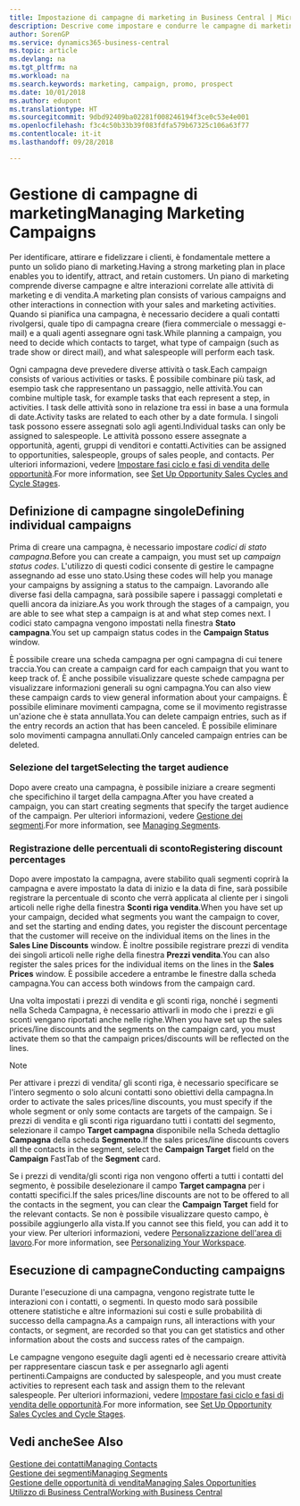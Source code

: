 ```yaml
---
title: Impostazione di campagne di marketing in Business Central | Microsoft Docs
description: Descrive come impostare e condurre le campagne di marketing in Business Central per identificare e coinvolgere prospect e fidelizzare i clienti.
author: SorenGP
ms.service: dynamics365-business-central
ms.topic: article
ms.devlang: na
ms.tgt_pltfrm: na
ms.workload: na
ms.search.keywords: marketing, campaign, promo, prospect
ms.date: 10/01/2018
ms.author: edupont
ms.translationtype: HT
ms.sourcegitcommit: 9dbd92409ba02281f008246194f3ce0c53e4e001
ms.openlocfilehash: f3c4c50b33b39f083fdfa579b67325c106a63f77
ms.contentlocale: it-it
ms.lasthandoff: 09/28/2018

---
```

# <a name="managing-marketing-campaigns"></a><span data-ttu-id="a75ae-103">Gestione di campagne di marketing</span><span class="sxs-lookup"><span data-stu-id="a75ae-103">Managing Marketing Campaigns</span></span>
<span data-ttu-id="a75ae-104">Per identificare, attirare e fidelizzare i clienti, è fondamentale mettere a punto un solido piano di marketing.</span><span class="sxs-lookup"><span data-stu-id="a75ae-104">Having a strong marketing plan in place enables you to identify, attract, and retain customers.</span></span> <span data-ttu-id="a75ae-105">Un piano di marketing comprende diverse campagne e altre interazioni correlate alle attività di marketing e di vendita.</span><span class="sxs-lookup"><span data-stu-id="a75ae-105">A marketing plan consists of various campaigns and other interactions in connection with your sales and marketing activities.</span></span> <span data-ttu-id="a75ae-106">Quando si pianifica una campagna, è necessario decidere a quali contatti rivolgersi, quale tipo di campagna creare (fiera commerciale o messaggi e-mail) e a quali agenti assegnare ogni task.</span><span class="sxs-lookup"><span data-stu-id="a75ae-106">While planning a campaign, you need to decide which contacts to target, what type of campaign (such as trade show or direct mail), and what salespeople will perform each task.</span></span>

<span data-ttu-id="a75ae-107">Ogni campagna deve prevedere diverse attività o task.</span><span class="sxs-lookup"><span data-stu-id="a75ae-107">Each campaign consists of various activities or tasks.</span></span> <span data-ttu-id="a75ae-108">È possibile combinare più task, ad esempio task che rappresentano un passaggio, nelle attività.</span><span class="sxs-lookup"><span data-stu-id="a75ae-108">You can combine multiple task, for example tasks that each represent a step, in activities.</span></span> <span data-ttu-id="a75ae-109">I task delle attività sono in relazione tra essi in base a una formula di date.</span><span class="sxs-lookup"><span data-stu-id="a75ae-109">Activity tasks are related to each other by a date formula.</span></span> <span data-ttu-id="a75ae-110">I singoli task possono essere assegnati solo agli agenti.</span><span class="sxs-lookup"><span data-stu-id="a75ae-110">Individual tasks can only be assigned to salespeople.</span></span> <span data-ttu-id="a75ae-111">Le attività possono essere assegnate a opportunità, agenti, gruppi di venditori e contatti.</span><span class="sxs-lookup"><span data-stu-id="a75ae-111">Activities can be assigned to opportunities, salespeople, groups of sales people, and contacts.</span></span> <span data-ttu-id="a75ae-112">Per ulteriori informazioni, vedere [Impostare fasi ciclo e fasi di vendita delle opportunità](marketing-how-setup-opportunity-sales-cycles-stages.md).</span><span class="sxs-lookup"><span data-stu-id="a75ae-112">For more information, see [Set Up Opportunity Sales Cycles and Cycle Stages](marketing-how-setup-opportunity-sales-cycles-stages.md).</span></span>

## <a name="defining-individual-campaigns"></a><span data-ttu-id="a75ae-113">Definizione di campagne singole</span><span class="sxs-lookup"><span data-stu-id="a75ae-113">Defining individual campaigns</span></span>
<span data-ttu-id="a75ae-114">Prima di creare una campagna, è necessario impostare *codici di stato campagna*.</span><span class="sxs-lookup"><span data-stu-id="a75ae-114">Before you can create a campaign, you must set up *campaign status codes*.</span></span> <span data-ttu-id="a75ae-115">L'utilizzo di questi codici consente di gestire le campagne assegnando ad esse uno stato.</span><span class="sxs-lookup"><span data-stu-id="a75ae-115">Using these codes will help you manage your campaigns by assigning a status to the campaign.</span></span> <span data-ttu-id="a75ae-116">Lavorando alle diverse fasi della campagna, sarà possibile sapere i passaggi completati e quelli ancora da iniziare.</span><span class="sxs-lookup"><span data-stu-id="a75ae-116">As you work through the stages of a campaign, you are able to see what step a campaign is at and what step comes next.</span></span> <span data-ttu-id="a75ae-117">I codici stato campagna vengono impostati nella finestra **Stato campagna**.</span><span class="sxs-lookup"><span data-stu-id="a75ae-117">You set up campaign status codes in the **Campaign Status** window.</span></span>

<span data-ttu-id="a75ae-118">È possibile creare una scheda campagna per ogni campagna di cui tenere traccia.</span><span class="sxs-lookup"><span data-stu-id="a75ae-118">You can create a campaign card for each campaign that you want to keep track of.</span></span> <span data-ttu-id="a75ae-119">È anche possibile visualizzare queste schede campagna per visualizzare informazioni generali su ogni campagna.</span><span class="sxs-lookup"><span data-stu-id="a75ae-119">You can also view these campaign cards to view general information about your campaigns.</span></span>
<span data-ttu-id="a75ae-120">È possibile eliminare movimenti campagna, come se il movimento registrasse un'azione che è stata annullata.</span><span class="sxs-lookup"><span data-stu-id="a75ae-120">You can delete campaign entries, such as if the entry records an action that has been canceled.</span></span> <span data-ttu-id="a75ae-121">È possibile eliminare solo movimenti campagna annullati.</span><span class="sxs-lookup"><span data-stu-id="a75ae-121">Only canceled campaign entries can be deleted.</span></span>

### <a name="selecting-the-target-audience"></a><span data-ttu-id="a75ae-122">Selezione del target</span><span class="sxs-lookup"><span data-stu-id="a75ae-122">Selecting the target audience</span></span>
<span data-ttu-id="a75ae-123">Dopo avere creato una campagna, è possibile iniziare a creare segmenti che specifichino il target della campagna.</span><span class="sxs-lookup"><span data-stu-id="a75ae-123">After you have created a campaign, you can start creating segments that specify the target audience of the campaign.</span></span> <span data-ttu-id="a75ae-124">Per ulteriori informazioni, vedere [Gestione dei segmenti](marketing-segments.md).</span><span class="sxs-lookup"><span data-stu-id="a75ae-124">For more information, see [Managing Segments](marketing-segments.md).</span></span>

### <a name="registering-discount-percentages"></a><span data-ttu-id="a75ae-125">Registrazione delle percentuali di sconto</span><span class="sxs-lookup"><span data-stu-id="a75ae-125">Registering discount percentages</span></span>
<span data-ttu-id="a75ae-126">Dopo avere impostato la campagna, avere stabilito quali segmenti coprirà la campagna e avere impostato la data di inizio e la data di fine, sarà possibile registrare la percentuale di sconto che verrà applicata al cliente per i singoli articoli nelle righe della finestra **Sconti riga vendita**.</span><span class="sxs-lookup"><span data-stu-id="a75ae-126">When you have set up your campaign, decided what segments you want the campaign to cover, and set the starting and ending dates, you register the discount percentage that the customer will receive on the individual items on the lines in the **Sales Line Discounts** window.</span></span> <span data-ttu-id="a75ae-127">È inoltre possibile registrare prezzi di vendita dei singoli articoli nelle righe della finestra **Prezzi vendita**.</span><span class="sxs-lookup"><span data-stu-id="a75ae-127">You can also register the sales prices for the individual items on the lines in the **Sales Prices** window.</span></span> <span data-ttu-id="a75ae-128">È possibile accedere a entrambe le finestre dalla scheda campagna.</span><span class="sxs-lookup"><span data-stu-id="a75ae-128">You can access both windows from the campaign card.</span></span>

 <span data-ttu-id="a75ae-129">Una volta impostati i prezzi di vendita e gli sconti riga, nonché i segmenti nella Scheda Campagna, è necessario attivarli in modo che i prezzi e gli sconti vengano riportati anche nelle righe.</span><span class="sxs-lookup"><span data-stu-id="a75ae-129">When you have set up the sales prices/line discounts and the segments on the campaign card, you must activate them so that the campaign prices/discounts will be reflected on the lines.</span></span>

> [!NOTE]  
>   <span data-ttu-id="a75ae-130">Per attivare i prezzi di vendita/ gli sconti riga, è necessario specificare se l'intero segmento o solo alcuni contatti sono obiettivi della campagna.</span><span class="sxs-lookup"><span data-stu-id="a75ae-130">In order to activate the sales prices/line discounts, you must specify if the whole segment or only some contacts are targets of the campaign.</span></span> <span data-ttu-id="a75ae-131">Se i prezzi di vendita e gli sconti riga riguardano tutti i contatti del segmento, selezionare il campo **Target campagna** disponibile nella Scheda dettaglio **Campagna** della scheda **Segmento**.</span><span class="sxs-lookup"><span data-stu-id="a75ae-131">If the sales prices/line discounts covers all the contacts in the segment, select the **Campaign Target** field on the **Campaign** FastTab of the **Segment** card.</span></span>

<span data-ttu-id="a75ae-132">Se i prezzi di vendita/gli sconti riga non vengono offerti a tutti i contatti del segmento, è possibile deselezionare il campo **Target campagna** per i contatti specifici.</span><span class="sxs-lookup"><span data-stu-id="a75ae-132">If the sales prices/line discounts are not to be offered to all the contacts in the segment, you can clear the **Campaign Target** field for the relevant contacts.</span></span> <span data-ttu-id="a75ae-133">Se non è possibile visualizzare questo campo, è possibile aggiungerlo alla vista.</span><span class="sxs-lookup"><span data-stu-id="a75ae-133">If you cannot see this field, you can add it to your view.</span></span> <span data-ttu-id="a75ae-134">Per ulteriori informazioni, vedere [Personalizzazione dell'area di lavoro](ui-personalization-user.md).</span><span class="sxs-lookup"><span data-stu-id="a75ae-134">For more information, see [Personalizing Your Workspace](ui-personalization-user.md).</span></span>

## <a name="conducting-campaigns"></a><span data-ttu-id="a75ae-135">Esecuzione di campagne</span><span class="sxs-lookup"><span data-stu-id="a75ae-135">Conducting campaigns</span></span>
<span data-ttu-id="a75ae-136">Durante l'esecuzione di una campagna, vengono registrate tutte le interazioni con i contatti, o segmenti. In questo modo sarà possibile ottenere statistiche e altre informazioni sui costi e sulle probabilità di successo della campagna.</span><span class="sxs-lookup"><span data-stu-id="a75ae-136">As a campaign runs, all interactions with your contacts, or segment, are recorded so that you can get statistics and other information about the costs and success rates of the campaign.</span></span>

<span data-ttu-id="a75ae-137">Le campagne vengono eseguite dagli agenti ed è necessario creare attività per rappresentare ciascun task e per assegnarlo agli agenti pertinenti.</span><span class="sxs-lookup"><span data-stu-id="a75ae-137">Campaigns are conducted by salespeople, and you must create activities to represent each task and assign them to the relevant salespeople.</span></span> <span data-ttu-id="a75ae-138">Per ulteriori informazioni, vedere [Impostare fasi ciclo e fasi di vendita delle opportunità](marketing-how-setup-opportunity-sales-cycles-stages.md).</span><span class="sxs-lookup"><span data-stu-id="a75ae-138">For more information, see [Set Up Opportunity Sales Cycles and Cycle Stages](marketing-how-setup-opportunity-sales-cycles-stages.md).</span></span>

## <a name="see-also"></a><span data-ttu-id="a75ae-139">Vedi anche</span><span class="sxs-lookup"><span data-stu-id="a75ae-139">See Also</span></span>
[<span data-ttu-id="a75ae-140">Gestione dei contatti</span><span class="sxs-lookup"><span data-stu-id="a75ae-140">Managing Contacts</span></span>](marketing-contacts.md)  
[<span data-ttu-id="a75ae-141">Gestione dei segmenti</span><span class="sxs-lookup"><span data-stu-id="a75ae-141">Managing Segments</span></span>](marketing-segments.md)  
[<span data-ttu-id="a75ae-142">Gestione delle opportunità di vendita</span><span class="sxs-lookup"><span data-stu-id="a75ae-142">Managing Sales Opportunities</span></span>](marketing-manage-sales-opportunities.md)  
[<span data-ttu-id="a75ae-143">Utilizzo di Business Central</span><span class="sxs-lookup"><span data-stu-id="a75ae-143">Working with Business Central</span></span>](ui-work-product.md)  

